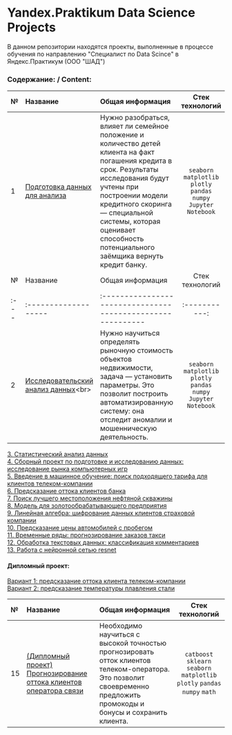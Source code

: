 

# Yandex.Praktikum Data Science Projects
В данном репозитории находятся проекты, выполненные в процессе обучения по направлению 
"Специалист по Data Scince" в Яндекс.Практикум (ООО "ШАД")


### Содержание: / Content:
|№| Название | Общая информация | Стек технологий |
|:---|:-------------------|:----------------------------------------------------------|:-----------:|
|1  |[Подготовка данных для анализа](https://github.com/annapavlovads/yandex_praktikum/blob/main/1_data_preprocessing/1_data_preprocessing.ipynb)<br> | Нужно разобраться, влияет ли семейное положение и количество детей клиента на факт погашения кредита в срок. Результаты исследования будут учтены при построении модели кредитного скоринга — специальной системы, которая оценивает способность потенциального заёмщика вернуть кредит банку. |`seaborn` `matplotlib` `plotly` `pandas` `numpy` `Jupyter Notebook`|
|№| Название | Общая информация | Стек технологий |
|:---|:-------------------|:----------------------------------------------------------|:-----------:|
|2  |[Исследовательский анализ данных]([https://github.com/annapavlovads/yandex_praktikum/blob/main/1_data_preprocessing/1_data_preprocessing.ipynb](https://github.com/annapavlovads/yandex_praktikum/blob/main/2_data_exploration/2_data_exploration_revised.ipynb))<br> | Нужно научиться определять рыночную стоимость объектов недвижимости, задача — установить параметры. Это позволит построить автоматизированную систему: она отследит аномалии и мошенническую деятельность. |`seaborn` `matplotlib` `plotly` `pandas` `numpy` `Jupyter Notebook`|


[3. Статистический анализ данных](https://github.com/annapavlovads/yandex_praktikum/blob/main/3_statistical_data_analysis/3_statistical_data_analysis.ipynb)<br>
[4. Сборный проект по подготовке и исследованию данных: исследование рынка компьютерных игр](https://github.com/annapavlovads/yandex_praktikum/blob/main/4_game_investigation/4_game_investigation.ipynb)<br>
[5. Введение в машинное обучение: поиск подходящего тарифа для клиентов телеком-компании](https://github.com/annapavlovads/yandex_praktikum/blob/main/5_ml_introduction/5_ml_introduction.ipynb)<br>
[6. Предсказание оттока клиентов банка](https://github.com/annapavlovads/yandex_praktikum/blob/main/6_bank_client_leaving_prediction/6_ml_bank_client_leaving_prediction.ipynb) <br>
[7. Поиск лучшего местоположения нефтяной скважины](https://github.com/annapavlovads/yandex_praktikum/blob/main/7_lr_bootstrap_oil_model/7_lr_bootstrap_oil_model.ipynb)<br>
[8. Модель для золотообрабатывающего предприятия](https://github.com/annapavlovads/yandex_praktikum/blob/main/8_gold_industry_model/8_gold_industry.ipynb )<br>
[9. Линейная алгебра: шифрование данных клиентов страховой компании](https://github.com/annapavlovads/yandex_praktikum/blob/main/9_linear_algebra/9_linear_algebra.ipynb )<br>
[10. Предсказание цены автомобилей с пробегом](https://github.com/annapavlovads/yandex_praktikum/blob/main/10_car_price_prediction/10_car_price_prediction.ipynb )<br>
[11. Временные ряды: прогнозирование заказов такси](https://github.com/annapavlovads/yandex_praktikum/blob/main/11_time_series/11_time_series.ipynb )<br>
[12. Обработка текстовых данных: классификация комментариев](https://github.com/annapavlovads/yandex_praktikum/blob/main/12_text/12_text.ipynb )<br>
[13. Работа с нейронной сетью resnet](https://github.com/annapavlovads/yandex_praktikum/tree/main/13_resnet)<br>

#### Дипломный проект: 
[Вариант 1: предсказание оттока клиента телеком-компании](https://github.com/annapavlovads/yandex_praktikum/blob/main/14_1_final_project_telecom/YandexDiploma_first_variant_telecom.ipynb )<br>
[Вариант 2: предсказание температуры плавления стали](https://github.com/annapavlovads/yandex_praktikum/blob/main/14_2_final_project_steel/YandexDiploma%20_steel.ipynb)<br>

|№| Название | Общая информация | Стек технологий |
|:---|:-------------------|:----------------------------------------------------------|:-----------:|
|15  |[(Дипломный проект) Прогнозирование оттока клиентов оператора связи](15_graduate_project_telecom_customer_churn/15_graduate_project_telecom_customer_churn.ipynb)|Необходимо научиться с высокой точностью прогнозировать отток клиентов телеком-оператора. Это позволит своевременно предложить промокоды и бонусы и сохранить клиента.|`catboost` `sklearn` `seaborn` `matplotlib` `plotly` `pandas` `numpy` `math`|
